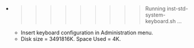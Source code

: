 * >>>>>>>>> Running inst-std-system-keyboard.sh ...
  * Insert keyboard configuration in Administration menu.
  * Disk size = 3491816K. Space Used = 4K.
